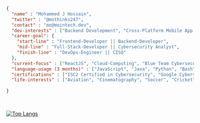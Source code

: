 <!---
### Introduction
- 👋 Hi, I’m Mohammed (@mjhossain)
- 👀 I’m interested in backend and cross-platform mobile app development
- 🌱 I’m currently learning Advanced Flutter Development & Cloud Computing (AWS)
- 📫 Reach me at hi@modevelops.com
- ✈️ I spend and awful lot of time learning about Airbus & Boeing systems and practicing it on Microsoft Flight Simulator
- 💻 Language Usage (Past 3 Months): Python | Java | JavaScript | Bash | Dart
--->


```json
{
  "name" : "Mohammed J Hossain",
  "twitter" : "@mothinks247",
  "contact" : "mo@mointech.dev",
  "dev-interests" : ["Backend Development", "Cross-Platform Mobile App Development", "Cloud Computing", "DevOps", "Cybersecurity"],
  "career-goal": {
    "start-line" : "Frontend-Developer || Backend-Developer",
    "mid-line" : "Full-Stack-Developer || Cybersecurity Analyst",
    "finish-line" : "DevOps-Engineer || CISO"
  },
  "current-focus" : ["ReactJS", "Cloud-Computing", "Blue Team Cybersecurity"],
  "language-usage (3 months)" : ["JavaScript", "Java", "Python", "Bash", "Dart"],
  "certifications" : ["ISC2 Certified in Cybersecurity", "Google Cybersecurity Professional"],
  "life-interests" : ["Aviation", "Cinematography", "Soccer", "Cricket"]
  
}

```




<!---
mjhossain/mjhossain is a ✨ special ✨ repository because its `README.md` (this file) appears on your GitHub profile.
You can click the Preview link to take a look at your changes.
--->
<br>

[![Top Langs](https://github-readme-stats.vercel.app/api/top-langs/?username=mjhossain&layout=compact&langs_count=8&theme=dark)](https://github.com/mjhossain/github-readme-stats)
